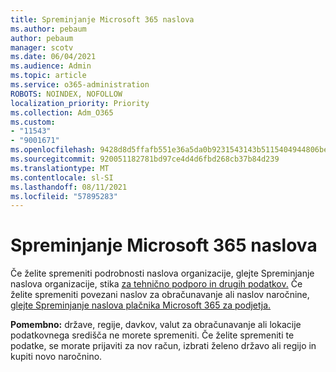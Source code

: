 ```yaml
---
title: Spreminjanje Microsoft 365 naslova
ms.author: pebaum
author: pebaum
manager: scotv
ms.date: 06/04/2021
ms.audience: Admin
ms.topic: article
ms.service: o365-administration
ROBOTS: NOINDEX, NOFOLLOW
localization_priority: Priority
ms.collection: Adm_O365
ms.custom:
- "11543"
- "9001671"
ms.openlocfilehash: 9428d8d5ffafb551e36a5da0b9231543143b5115404944806bed3e985aac8679
ms.sourcegitcommit: 920051182781bd97ce4d4d6fbd268cb37b84d239
ms.translationtype: MT
ms.contentlocale: sl-SI
ms.lasthandoff: 08/11/2021
ms.locfileid: "57895283"
---
```

# <a name="change-your-microsoft-365-address"></a>Spreminjanje Microsoft 365 naslova

Če želite spremeniti podrobnosti naslova organizacije, glejte Spreminjanje naslova organizacije, stika [za tehnično podporo in drugih podatkov.](https://docs.microsoft.com/microsoft-365/admin/manage/change-address-contact-and-more) Če želite spremeniti povezani naslov za obračunavanje ali naslov naročnine, [glejte Spreminjanje naslova plačnika Microsoft 365 za podjetja.](https://docs.microsoft.com/microsoft-365/commerce/billing-and-payments/change-your-billing-addresses) 

**Pomembno:** države, regije, davkov, valut za obračunavanje ali lokacije podatkovnega središča ne morete spremeniti. Če želite spremeniti te podatke, se morate prijaviti za nov račun, izbrati želeno državo ali regijo in kupiti novo naročnino. 